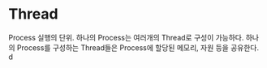 # Thread
Process 실행의 단위. 하나의 Process는 여러개의 Thread로 구성이 가능하다.
하나의 Process를 구성하는 Thread들은 Process에 할당된 메모리, 자원 등을 공유한다. d